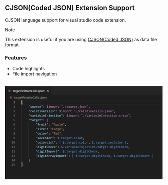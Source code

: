 ## CJSON(Coded JSON) Extension Support

CJSON language support for visual studio code extension.

> [!NOTE]
> This extension is useful if you are using <a href="https://github.com/SubhenduShekhar/cjson">CJSON(Coded JSON)</a> as data file format.

### Features

- Code highlights
- File import navigation

<br/>
<img src="https://raw.githubusercontent.com/SubhenduShekhar/cjson/refs/heads/vscode-extn/cjson/src/icons/language-highlights.png" />